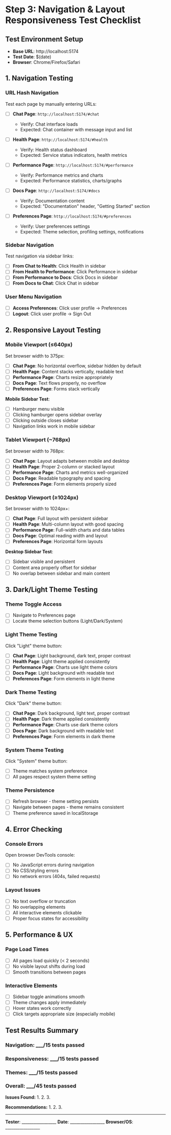 # Step 3: Navigation & Layout Responsiveness Test Checklist

## Test Environment Setup
- **Base URL**: http://localhost:5174
- **Test Date**: $(date)
- **Browser**: Chrome/Firefox/Safari

## 1. Navigation Testing

### URL Hash Navigation
Test each page by manually entering URLs:

- [ ] **Chat Page**: `http://localhost:5174/#chat`
  - Verify: Chat interface loads
  - Expected: Chat container with message input and list

- [ ] **Health Page**: `http://localhost:5174/#health`  
  - Verify: Health status dashboard
  - Expected: Service status indicators, health metrics

- [ ] **Performance Page**: `http://localhost:5174/#performance`
  - Verify: Performance metrics and charts
  - Expected: Performance statistics, charts/graphs

- [ ] **Docs Page**: `http://localhost:5174/#docs`
  - Verify: Documentation content
  - Expected: "Documentation" header, "Getting Started" section

- [ ] **Preferences Page**: `http://localhost:5174/#preferences`
  - Verify: User preferences settings
  - Expected: Theme selection, profiling settings, notifications

### Sidebar Navigation
Test navigation via sidebar links:

- [ ] **From Chat to Health**: Click Health in sidebar
- [ ] **From Health to Performance**: Click Performance in sidebar  
- [ ] **From Performance to Docs**: Click Docs in sidebar
- [ ] **From Docs to Chat**: Click Chat in sidebar

### User Menu Navigation
- [ ] **Access Preferences**: Click user profile → Preferences
- [ ] **Logout**: Click user profile → Sign Out

## 2. Responsive Layout Testing

### Mobile Viewport (≤640px)
Set browser width to 375px:

- [ ] **Chat Page**: No horizontal overflow, sidebar hidden by default
- [ ] **Health Page**: Content stacks vertically, readable text
- [ ] **Performance Page**: Charts resize appropriately  
- [ ] **Docs Page**: Text flows properly, no overflow
- [ ] **Preferences Page**: Forms stack vertically

**Mobile Sidebar Test**:
- [ ] Hamburger menu visible
- [ ] Clicking hamburger opens sidebar overlay
- [ ] Clicking outside closes sidebar
- [ ] Navigation links work in mobile sidebar

### Tablet Viewport (~768px)
Set browser width to 768px:

- [ ] **Chat Page**: Layout adapts between mobile and desktop
- [ ] **Health Page**: Proper 2-column or stacked layout
- [ ] **Performance Page**: Charts and metrics well-organized
- [ ] **Docs Page**: Readable typography and spacing
- [ ] **Preferences Page**: Form elements properly sized

### Desktop Viewport (≥1024px)  
Set browser width to 1024px+:

- [ ] **Chat Page**: Full layout with persistent sidebar
- [ ] **Health Page**: Multi-column layout with good spacing
- [ ] **Performance Page**: Full-width charts and data tables
- [ ] **Docs Page**: Optimal reading width and layout
- [ ] **Preferences Page**: Horizontal form layouts

**Desktop Sidebar Test**:
- [ ] Sidebar visible and persistent
- [ ] Content area properly offset for sidebar
- [ ] No overlap between sidebar and main content

## 3. Dark/Light Theme Testing

### Theme Toggle Access
- [ ] Navigate to Preferences page
- [ ] Locate theme selection buttons (Light/Dark/System)

### Light Theme Testing
Click "Light" theme button:

- [ ] **Chat Page**: Light background, dark text, proper contrast
- [ ] **Health Page**: Light theme applied consistently  
- [ ] **Performance Page**: Charts use light theme colors
- [ ] **Docs Page**: Light background with readable text
- [ ] **Preferences Page**: Form elements in light theme

### Dark Theme Testing  
Click "Dark" theme button:

- [ ] **Chat Page**: Dark background, light text, proper contrast
- [ ] **Health Page**: Dark theme applied consistently
- [ ] **Performance Page**: Charts use dark theme colors  
- [ ] **Docs Page**: Dark background with readable text
- [ ] **Preferences Page**: Form elements in dark theme

### System Theme Testing
Click "System" theme button:

- [ ] Theme matches system preference
- [ ] All pages respect system theme setting

### Theme Persistence
- [ ] Refresh browser - theme setting persists
- [ ] Navigate between pages - theme remains consistent
- [ ] Theme preference saved in localStorage

## 4. Error Checking

### Console Errors
Open browser DevTools console:
- [ ] No JavaScript errors during navigation
- [ ] No CSS/styling errors
- [ ] No network errors (404s, failed requests)

### Layout Issues
- [ ] No text overflow or truncation
- [ ] No overlapping elements
- [ ] All interactive elements clickable
- [ ] Proper focus states for accessibility

## 5. Performance & UX

### Page Load Times
- [ ] All pages load quickly (< 2 seconds)
- [ ] No visible layout shifts during load
- [ ] Smooth transitions between pages

### Interactive Elements
- [ ] Sidebar toggle animations smooth
- [ ] Theme changes apply immediately
- [ ] Hover states work correctly
- [ ] Click targets appropriate size (especially mobile)

## Test Results Summary

### Navigation: ___/15 tests passed
### Responsiveness: ___/15 tests passed  
### Themes: ___/15 tests passed
### Overall: ___/45 tests passed

**Issues Found:**
1. 
2. 
3. 

**Recommendations:**
1.
2. 
3.

---

**Tester**: _________________
**Date**: _________________
**Browser/OS**: _________________
